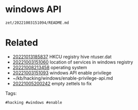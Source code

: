 # windows API

` zet/20221003151094/README.md `

# Related

- [20221013185837](/zet/20221013185837/README.md) HKCU registry hive ntuser.dat
- [20221003151060](/zet/20221003151060/README.md) location of services in windows registry
- [20221008213458](/zet/20221008213458/README.md) operating system
- [20221003151093](/zet/20221003151093/README.md) windows API enable privilege
- ~/kb/hacking/windows/enable-privilege-api.md
- [20221005200242](/zet/20221005200242/README.md) empty zettels to fix

Tags:

    #hacking #windows #enable 
